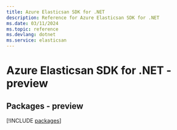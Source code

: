 ```yaml
---
title: Azure Elasticsan SDK for .NET
description: Reference for Azure Elasticsan SDK for .NET
ms.date: 03/11/2024
ms.topic: reference
ms.devlang: dotnet
ms.service: elasticsan
---
```

# Azure Elasticsan SDK for .NET - preview
## Packages - preview
[!INCLUDE [packages](elasticsan-index.md)]